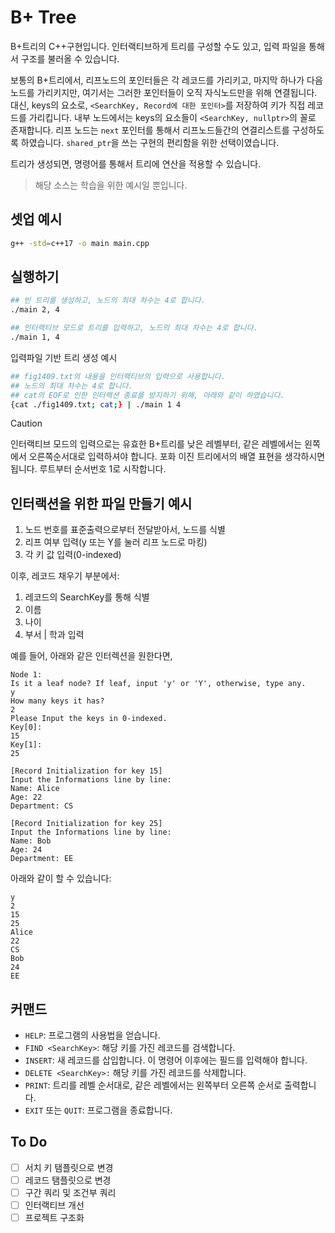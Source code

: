 # B+ Tree
B+트리의 C++구현입니다. 
인터랙티브하게 트리를 구성할 수도 있고, 입력 파일을 통해서 구조를 불러올 수 있습니다. 

보통의 B+트리에서, 리프노드의 포인터들은 각 레코드를 가리키고, 마지막 하나가 다음 노드를 가리키지만, 
여기서는 그러한 포인터들이 오직 자식노드만을 위해 연결됩니다. 
대신, keys의 요소로,  `<SearchKey, Record에 대한 포인터>`를 저장하여 키가 직접 레코드를 가리킵니다. 
내부 노드에서는 keys의 요소들이 `<SearchKey, nullptr>`의 꼴로 존재합니다. 
리프 노드는 `next` 포인터를 통해서 리프노드들간의 연결리스트를 구성하도록 하였습니다. 
`shared_ptr`을 쓰는 구현의 편리함을 위한 선택이였습니다. 

트리가 생성되면, 명령어를 통해서 트리에 연산을 적용할 수 있습니다. 

> 해당 소스는 학습을 위한 예시일 뿐입니다. 

## 셋업 예시
```bash
g++ -std=c++17 -o main main.cpp
```

## 실행하기
```bash
## 빈 트리를 생성하고, 노드의 최대 차수는 4로 합니다.
./main 2, 4
```

```bash
## 인터랙티브 모드로 트리를 입력하고, 노드의 최대 차수는 4로 합니다.
./main 1, 4
```

입력파일 기반 트리 생성 예시
```bash
## fig1409.txt의 내용을 인터랙티브의 입력으로 사용합니다.
## 노드의 최대 차수는 4로 합니다.
## cat의 EOF로 인한 인터랙션 종료를 방지하기 위해, 아래와 같이 하였습니다.
{cat ./fig1409.txt; cat;} | ./main 1 4
```

> [!CAUTION]
> 인터랙티브 모드의 입력으로는 유효한 B+트리를 낮은 레벨부터, 
> 같은 레벨에서는 왼쪽에서 오른쪽순서대로 입력하셔야 합니다. 
> 포화 이진 트리에서의 배열 표현을 생각하시면 됩니다. 
> 루트부터 순서번호 1로 시작합니다. 

## 인터랙션을 위한 파일 만들기 예시
1. 노드 번호를 표준출력으로부터 전달받아서, 노드를 식별
2. 리프 여부 입력(y 또는 Y를 눌러 리프 노드로 마킹)
3. 각 키 값 입력(0-indexed)

이후, 레코드 채우기 부분에서:
1. 레코드의 SearchKey를 통해 식별
2. 이름
3. 나이
4. 부서 | 학과 입력

예를 들어, 아래와 같은 인터렉션을 원한다면, 
```plaintext
Node 1:
Is it a leaf node? If leaf, input 'y' or 'Y', otherwise, type any.
y
How many keys it has?
2
Please Input the keys in 0-indexed.
Key[0]:
15
Key[1]:
25

[Record Initialization for key 15]
Input the Informations line by line:
Name: Alice
Age: 22
Department: CS

[Record Initialization for key 25]
Input the Informations line by line:
Name: Bob
Age: 24
Department: EE

```

아래와 같이 할 수 있습니다:
```plaintext
y
2
15
25
Alice
22
CS
Bob
24
EE
```

## 커맨드
- `HELP`: 프로그램의 사용법을 얻습니다.
- `FIND <SearchKey>`: 해당 키를 가진 레코드를 검색합니다.
- `INSERT`: 새 레코드를 삽입합니다. 이 명령어 이후에는 필드를 입력해야 합니다.
- `DELETE <SearchKey>:` 해당 키를 가진 레코드를 삭제합니다.
- `PRINT`: 트리를 레벨 순서대로, 같은 레벨에서는 왼쪽부터 오른쪽 순서로 출력합니다.
- `EXIT` 또는 `QUIT`: 프로그램을 종료합니다.

## To Do 
- [ ] 서치 키 탬플릿으로 변경
- [ ] 레코드 탬플릿으로 변경
- [ ] 구간 쿼리 및 조건부 쿼리
- [ ] 인터랙티브 개선
- [ ] 프로젝트 구조화
